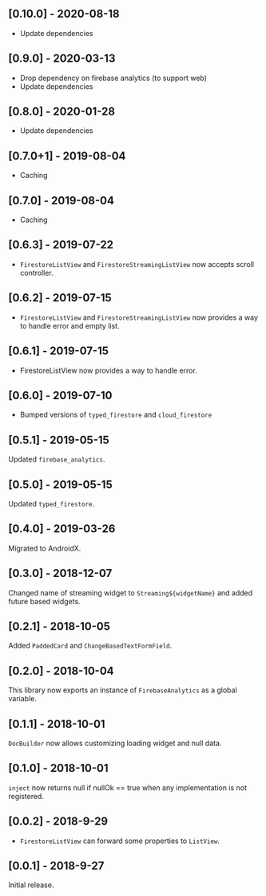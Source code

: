 ## [0.10.0] - 2020-08-18
 - Update dependencies
 
## [0.9.0] - 2020-03-13
 - Drop dependency on firebase analytics (to support web)
 - Update dependencies
 
## [0.8.0] - 2020-01-28
 - Update dependencies

## [0.7.0+1] - 2019-08-04
 - Caching
 
## [0.7.0] - 2019-08-04
 - Caching

## [0.6.3] - 2019-07-22
 - `FirestoreListView` and `FirestoreStreamingListView` now accepts scroll controller. 

## [0.6.2] - 2019-07-15
 - `FirestoreListView` and `FirestoreStreamingListView` now provides a way to handle error and empty list.

## [0.6.1] - 2019-07-15
 - FirestoreListView now provides a way to handle error.

## [0.6.0] - 2019-07-10
 - Bumped versions of `typed_firestore` and `cloud_firestore`

## [0.5.1] - 2019-05-15
Updated `firebase_analytics`.

## [0.5.0] - 2019-05-15
Updated `typed_firestore`.


## [0.4.0] - 2019-03-26
Migrated to AndroidX.

## [0.3.0] - 2018-12-07

Changed name of streaming widget to `Streaming${widgetName}` and
added future based widgets.

## [0.2.1] - 2018-10-05

Added `PaddedCard` and `ChangeBasedTextFormField`.


## [0.2.0] - 2018-10-04

This library now exports an instance of `FirebaseAnalytics` as a global variable.

## [0.1.1] - 2018-10-01

`DocBuilder` now allows customizing loading widget and null data.

## [0.1.0] - 2018-10-01

`inject` now returns null if nullOk == true when any implementation is not registered.


## [0.0.2] - 2018-9-29

 - `FirestoreListView` can forward some properties to `ListView`.

## [0.0.1] - 2018-9-27

Initial release.

